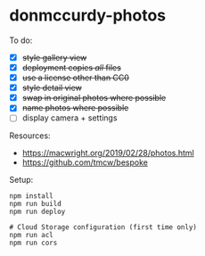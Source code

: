 # donmccurdy-photos

To do:
- [x] ~~style gallery view~~
- [x] ~~deployment copies _all_ files~~
- [x] ~~use a license other than CC0~~
- [x] ~~style detail view~~
- [x] ~~swap in original photos where possible~~
- [x] ~~name photos where possible~~
- [ ] display camera + settings

Resources:
- https://macwright.org/2019/02/28/photos.html
- https://github.com/tmcw/bespoke

Setup:

```shell
npm install
npm run build
npm run deploy

# Cloud Storage configuration (first time only)
npm run acl
npm run cors
```
